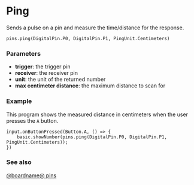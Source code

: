 # Ping

Sends a pulse on a pin and measure the time/distance for the response.

```sig
pins.ping(DigitalPin.P0, DigitalPin.P1, PingUnit.Centimeters)
```

### Parameters

* **trigger**: the trigger pin
* **receiver**: the receiver pin
* **unit**: the unit of the returned number
* **max centimeter distance**: the maximum distance to scan for

### Example

This program shows the measured distance in centimeters when the user presses the ``A`` button.

```blocks
input.onButtonPressed(Button.A, () => {
    basic.showNumber(pins.ping(DigitalPin.P0, DigitalPin.P1, PingUnit.Centimeters));
})
```

### See also

[@boardname@ pins](/device/pins)
